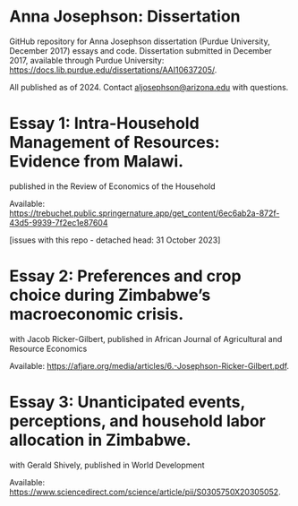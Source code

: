 # Anna Josephson: Dissertation

GitHub repository for Anna Josephson dissertation (Purdue University, December 2017) essays and code. Dissertation submitted in December 2017, available through Purdue University: https://docs.lib.purdue.edu/dissertations/AAI10637205/. 

All published as of 2024.
Contact aljosephson@arizona.edu with questions.

# Essay 1: Intra-Household Management of Resources: Evidence from Malawi.
published in the Review of Economics of the Household

Available: https://trebuchet.public.springernature.app/get_content/6ec6ab2a-872f-43d5-9939-7f2ec1e87604

[issues with this repo - detached head: 31 October 2023]

# Essay 2: Preferences and crop choice during Zimbabwe’s macroeconomic crisis.
with Jacob Ricker-Gilbert, published in African Journal of Agricultural and Resource Economics

Available: https://afjare.org/media/articles/6.-Josephson-Ricker-Gilbert.pdf. 

# Essay 3: Unanticipated events, perceptions, and household labor allocation in Zimbabwe.
with Gerald Shively, published in World Development

Available: https://www.sciencedirect.com/science/article/pii/S0305750X20305052. 
